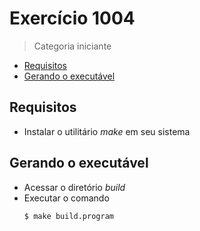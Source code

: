 # Exercício 1004

> Categoria iniciante

- [Requisitos](#requisitos)
- [Gerando o executável](#executavel)

## <span id='requisitos'>Requisitos</span>

- Instalar o utilitário _make_ em seu sistema

## <span id='executavel'>Gerando o executável</span>

- Acessar o diretório _build_
- Executar o comando
    ``` sh
    $ make build.program
    ```
